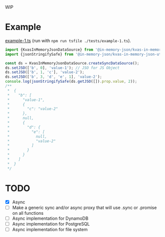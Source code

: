 WIP

# Example

[example-1.ts](./tests/example-1.ts) (run with `npm run tsfile ./tests/example-1.ts`).

```typescript
import {KvasInMemoryJsonDataSource} from '@in-memory-json/kvas-in-memory-json-data-source';
import {jsonStringifySafe} from '@in-memory-json/kvas-in-memory-json-utils';

const ds = KvasInMemoryJsonDataSource.createSyncDataSource();
ds.setJSO(['b', 0], 'value-1'); // JSO for JS Object
ds.setJSO(['b', 1, 'c'], 'value-2');
ds.setJSO(['b', 3, 'd', 'e', 1], 'value-2');
console.log(jsonStringifySafe(ds.getJSO([]).prop.value, 2));
/**
 *  {
 *    "b": [
 *      "value-1",
 *      {
 *        "c": "value-2"
 *      },
 *      null,
 *      {
 *        "d": {
 *          "e": [
 *            null,
 *            "value-2"
 *          ]
 *        }
 *      }
 *    ]
 *  }
 */
```

# TODO

- [x] Async
- [ ] Make a generic sync and/or async proxy that will use .sync or .promise on all functions
- [ ] Async implementation for DynamoDB
- [ ] Async implementation for PostgreSQL
- [ ] Async implementation for file system 
